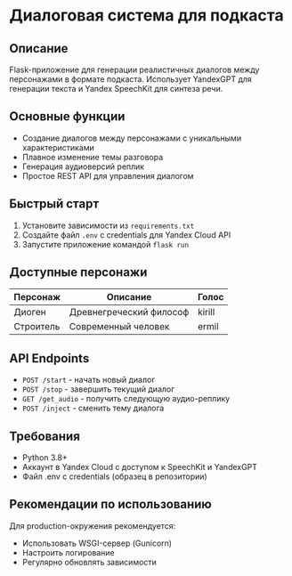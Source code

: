 # Диалоговая система для подкаста

## Описание

Flask-приложение для генерации реалистичных диалогов между персонажами в формате подкаста. Использует YandexGPT для генерации текста и Yandex SpeechKit для синтеза речи.

## Основные функции

- Создание диалогов между персонажами с уникальными характеристиками
- Плавное изменение темы разговора
- Генерация аудиоверсий реплик
- Простое REST API для управления диалогом

## Быстрый старт

1. Установите зависимости из `requirements.txt`
2. Создайте файл `.env` с credentials для Yandex Cloud API
3. Запустите приложение командой `flask run`

## Доступные персонажи

| Персонаж   | Описание                | Голос  |
|------------|-------------------------|--------|
| Диоген     | Древнегреческий философ | kirill |
| Строитель  | Современный человек     | ermil  |

## API Endpoints

- `POST /start` - начать новый диалог
- `POST /stop` - завершить текущий диалог
- `GET /get_audio` - получить следующую аудио-реплику
- `POST /inject` - сменить тему диалога

## Требования

- Python 3.8+
- Аккаунт в Yandex Cloud с доступом к SpeechKit и YandexGPT
- Файл .env с credentials (образец в репозитории)

## Рекомендации по использованию

Для production-окружения рекомендуется:
- Использовать WSGI-сервер (Gunicorn)
- Настроить логирование
- Регулярно обновлять зависимости
